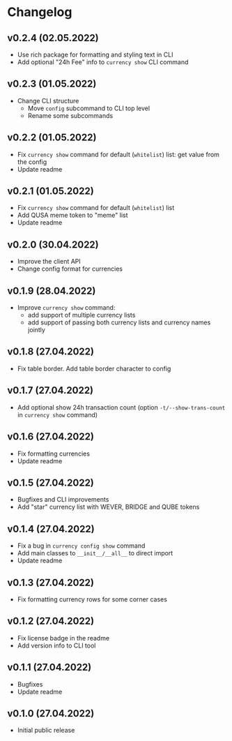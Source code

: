 # Changelog

## v0.2.4 (02.05.2022)

- Use rich package for formatting and styling text in CLI
- Add optional "24h Fee" info to `currency show` CLI command

## v0.2.3 (01.05.2022)

- Change CLI structure
  * Move `config` subcommand to CLI top level
  * Rename some subcommands

## v0.2.2 (01.05.2022)

- Fix `currency show` command for default (`whitelist`) list: get value from the config
- Update readme

## v0.2.1 (01.05.2022)

- Fix `currency show` command for default (`whitelist`) list
- Add QUSA meme token to "meme" list
- Update readme

## v0.2.0 (30.04.2022)

- Improve the client API
- Change config format for currencies

## v0.1.9 (28.04.2022)

- Improve `currency show` command:
  * add support of multiple currency lists
  * add support of passing both currency lists and currency names jointly

## v0.1.8 (27.04.2022)

- Fix table border. Add table border character to config

## v0.1.7 (27.04.2022)

- Add optional show 24h transaction count (option `-t/--show-trans-count` in `currency show` command)

## v0.1.6 (27.04.2022)

- Fix formatting currencies
- Update readme

## v0.1.5 (27.04.2022)

- Bugfixes and CLI improvements
- Add "star" currency list with WEVER, BRIDGE and QUBE tokens

## v0.1.4 (27.04.2022)

- Fix a bug in `currency config show` command
- Add main classes to `__init__/__all__` to direct import
- Update readme

## v0.1.3 (27.04.2022)

- Fix formatting currency rows for some corner cases

## v0.1.2 (27.04.2022)

- Fix license badge in the readme
- Add version info to CLI tool

## v0.1.1 (27.04.2022)

- Bugfixes
- Update readme

## v0.1.0 (27.04.2022)

- Initial public release
